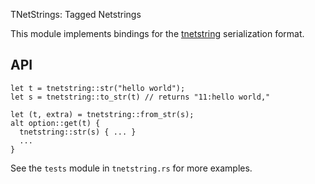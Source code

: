 TNetStrings: Tagged Netstrings

This module implements bindings for the [tnetstring](http://tnetstrings.org)
serialization format.

## API

    let t = tnetstring::str("hello world");
    let s = tnetstring::to_str(t) // returns "11:hello world,"

    let (t, extra) = tnetstring::from_str(s);
    alt option::get(t) {
      tnetstring::str(s) { ... }
      ...
    }

See the `tests` module in `tnetstring.rs` for more examples.
